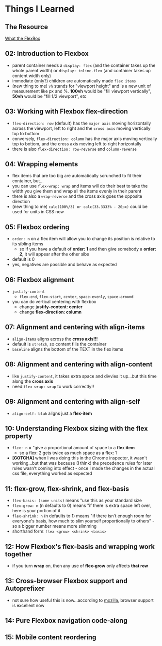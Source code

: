 # Things I Learned

## The Resource

[What the FlexBox](https://courses.wesbos.com/account/access/5cb8a1ce85f96c03c1e40545)

## 02: Introduction to Flexbox

- parent container needs a `display: flex` (and the container takes up the whole parent width) or `display: inline-flex` (and container takes up content width only)
- immediate (only?) children are automatically made `flex items`
- (new thing to me) `vh` stands for "viewport height" and is a new unit of measurement like px and %. **100vh** would be "fill viewport vertically", **50vh** would be "fill 1/2 viewport", etc

## 03: Working with Flexbox flex-direction

- `flex-direction: row` (default) has the `major axis` moving horizontally across the viewport, left to right and the `cross axis` moving vertically top to bottom
- conversely, `flex-direction: column` has the major axis moving vertically top to bottom, and the cross axis moving left to right horizontally
- there is also `flex-direction: row-reverse` and `column-reverse`

## 04: Wrapping elements

- flex items that are too big are automatically scrunched to fit their container, but...
- you can use `flex-wrap: wrap` and items will do their best to take the width you give them and wrap all the items evenly in their parent
- there is also a `wrap-reverse` and the cross axis goes the opposite direction
- (new thing to me) `calc(100%/3) or calc(33.3333% - 20px)` could be used for units in CSS now 

## 05: Flexbox ordering

- `order: n` on a flex item will allow you to change its position is relative to its sibling items
  - so if you have a default of **order: 1** and then give somebody a **order: 2**, it will appear after the other sibs
- default is 0
- yes, negatives are possible and behave as expected

## 06: Flexbox alignment

- `justify-content`
  - `flex-end`, `flex-start`, `center`, `space-evenly`, `space-around`
- you can do vertical centering with flexbox
  - change **justify-content: center**
  - change **flex-direction: column**

## 07: Alignment and centering with align-items

- `align-items` aligns across the **cross axis!!!**
- default is `stretch`, so content fills the container
- `baseline` aligns the bottom of the TEXT in the flex items

## 08: Alignment and centering with align-content

- like `justify-content`, it takes extra space and divvies it up...but this time along the **cross axis**
- need `flex-wrap: wrap` to work correctly!!

## 09: Alignment and centering with align-self

- `align-self: blah` aligns just a **flex-item**

## 10: Understanding Flexbox sizing with the flex property

- `flex: n` = "give a proportional amount of space to a **flex item**
  - so a flex: 2 gets twice as much space as a flex: 1
- **[GOTCHA]** when I was doing this in the Chrome inspector, it wasn't working...but that was because (I think) the precedence rules for later rules wasn't coming into effect - once I made the changes in the actual css file, everything worked as expected

## 11: flex-grow, flex-shrink, and flex-basis

- `flex-basis: (some units)` means "use this as your standard size
- `flex-grow: n` (n defaults to 0) means "if there is extra space left over, here is your portion of it
- `flex-shrink: n` (n defaults to 1) means "if there isn't enough room for everyone's basis, how much to slim yourself proportionally to others" - so a bigger number means more slimming
- shorthand form: `flex <grow> <shrink> <basis>`

## 12: How Flexbox's flex-basis and wrapping work together

- if you turn **wrap** on, then any use of **flex-grow** only affects **that row**

## 13: Cross-browser Flexbox support and Autoprefixer

- not sure how useful this is now...according to [mozilla](https://developer.mozilla.org/en-US/docs/Web/CSS/CSS_Flexible_Box_Layout/Backwards_Compatibility_of_Flexbox), browser support is excellent now

## 14: Pure Flexbox navigation code-along

## 15: Mobile content reordering

